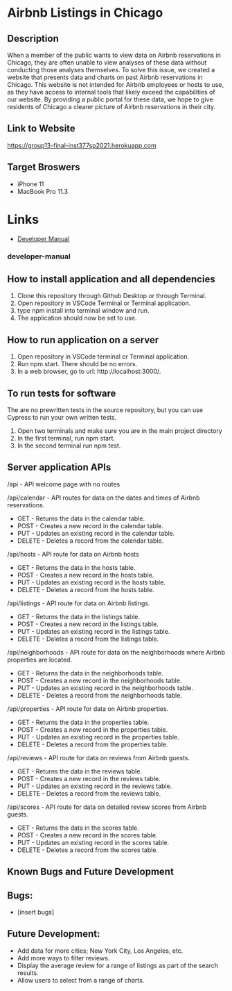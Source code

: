 # Airbnb Listings in Chicago
## Description

When a member of the public wants to view data on Airbnb reservations in Chicago, they are often unable to view analyses of these data without conducting those analyses themselves. To solve this issue, we created a website that presents data and charts on past Airbnb reservations in Chicago. This website is not intended for Airbnb employees or hosts to use, as they have access to internal tools that likely exceed the capabilities of our website. By providing a public portal for these data, we hope to give residents of Chicago a clearer picture of Airbnb reservations in their city.

## Link to Website
https://group13-final-inst377sp2021.herokuapp.com

## Target Broswers
* iPhone 11
* MacBook Pro 11.3

# Links
* [Developer Manual](#developer-manual)

###  developer-manual 


##  How to install application and all dependencies
1. Clone this repository through Github Desktop or through Terminal.
2. Open repository in VSCode Terminal or Terminal application.
3. type npm install into terminal window and run.
4. The application should now be set to use.

## How to run application on a server
1. Open repository in VSCode terminal or Terminal application.
2. Run npm start. There should be no errors.
3. In a web browser, go to url: http://localhost:3000/.

## To run tests for software

The are no prewritten tests in the source repository, but you can use Cypress to run your own written tests.

1. Open two terminals and make sure you are in the main project directory
2. In the first terminal, run npm start.
3. In the second terminal run npm test.

## Server application APIs

/api - API welcome page with no routes

/api/calendar - API routes for data on the dates and times of Airbnb reservations.

* GET - Returns the data in the calendar table.
* POST - Creates a new record in the calendar table.
* PUT - Updates an existing record in the calendar table.
* DELETE - Deletes a record from the calendar table.

/api/hosts - API route for data on Airbnb hosts

* GET - Returns the data in the hosts table.
* POST - Creates a new record in the hosts table.
* PUT - Updates an existing record in the hosts table.
* DELETE - Deletes a record from the hosts table.

/api/listings - API route for data on Airbnb listings.

* GET - Returns the data in the listings table.
* POST - Creates a new record in the listings table.
* PUT - Updates an existing record in the listings table.
* DELETE - Deletes a record from the listings table.

/api/neighborhoods - API route for data on the neighborhoods where Airbnb properties are located.

* GET - Returns the data in the neighborhoods table.
* POST - Creates a new record in the neighborhoods table.
* PUT - Updates an existing record in the neighborhoods table.
* DELETE - Deletes a record from the neighborhoods table.

/api/properties - API route for data on Airbnb properties.

* GET - Returns the data in the properties table.
* POST - Creates a new record in the properties table.
* PUT - Updates an existing record in the properties table.
* DELETE - Deletes a record from the properties table.

/api/reviews - API route for data on reviews from Airbnb guests.

* GET - Returns the data in the reviews table.
* POST - Creates a new record in the reviews table.
* PUT - Updates an existing record in the reviews table.
* DELETE - Deletes a record from the reviews table.

/api/scores - API route for data on detailed review scores from Airbnb guests.

* GET - Returns the data in the scores table.
* POST - Creates a new record in the scores table.
* PUT - Updates an existing record in the scores table.
* DELETE - Deletes a record from the scores table.

## Known Bugs and Future Development

## Bugs:

* [insert bugs]

## Future Development:
* Add data for more cities; New York City, Los Angeles, etc.
* Add more ways to filter reviews.
* Display the average review for a range of listings as part of the search results.
* Allow users to select from a range of charts.
